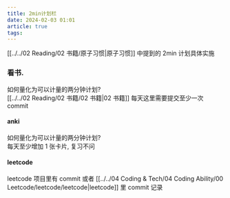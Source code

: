 ```yaml
---
title: 2min计划栏
date: 2024-02-03 01:01
article: true
tags: 
---
```


[[../../02 Reading/02 书籍/原子习惯|原子习惯]] 中提到的 2min 计划具体实施
<!-- more -->

### 看书.
如何量化为可以计量的两分钟计划?  
[[../../02 Reading/02 书籍/02 书籍|02 书籍]] 每天这里需要提交至少一次 commit

#### anki
如何量化为可以计量的两分钟计划?  
每天至少增加 1 张卡片, 复习不问

#### leetcode
leetcode 项目里有 commit 或者 [[../../04 Coding & Tech/04 Coding Ability/00 Leetcode/leetcode/leetcode|leetcode]] 里 commit 记录


